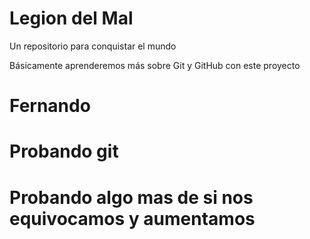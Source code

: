 # Legion del Mal
Un repositorio para conquistar el mundo

Básicamente aprenderemos más sobre Git y GitHub con este proyecto


# Fernando
# Probando git

# Probando algo mas de si nos equivocamos y aumentamos
